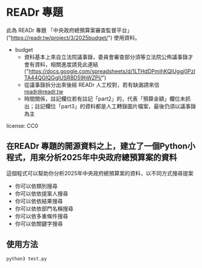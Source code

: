 # READr 專題
此為 READr 專題 「中央政府總預算案審查監督平台」("https://readr.tw/project/3/2025budget/") 使用資料。
* budget
  * 資料基本上來自立法院議事錄，委員會審查部分須等立法院公佈議事錄才會有資料，相關進度請見此連結("https://docs.google.com/spreadsheets/d/1LTHdDPmihKQlUggj0PzITA44QGlQGgIUSR8D59hWZPI/")
  * 從議事錄拆分出來後經 READr 人工校對，若有缺漏請來信 readr@readr.tw
  * 時間關係，註記欄位若有註記「part2」的，代表「預算金額」欄位未抓出；註記欄位「part3」的資料都是人工轉錄圖片檔案，最後仍須以議事錄為主

license: CC0

## 在READr 專題的開源資料之上，建立了一個Python小程式，用來分析2025年中央政府總預算案的資料
這個程式可以幫助你分析2025年中央政府總預算案的資料，以不同方式搜尋提案
* 你可以依類別搜尋
* 你可以依依提案人搜尋
* 你可以依依結果搜尋
* 你可以依依部門名稱搜尋
* 你可以依多重條件搜尋
* 你可以依關鍵字搜尋

## 使用方法
```
python3 test.py
```
